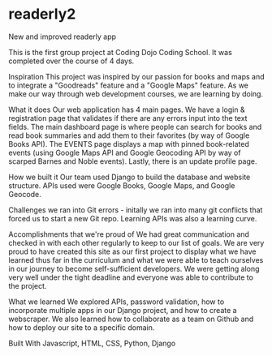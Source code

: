 # readerly2
New and improved readerly app

This is the first group project at Coding Dojo Coding School. It was completed over the course of 4 days.

Inspiration
This project was inspired by our passion for books and maps and to integrate a "Goodreads" feature and a "Google Maps" feature. As we make our way through web development courses, we are learning by doing.

What it does
Our web application has 4 main pages. We have a login & registration page that validates if there are any errors input into the text fields. The main dashboard page is where people can search for books and read book summaries and add them to their favorites (by way of Google Books API). The EVENTS page displays a map with pinned book-related events (using Google Maps API and Google Geocoding API by way of scarped Barnes and Noble events). Lastly, there is an update profile page.

How we built it
Our team used Django to build the database and website structure. APIs used were Google Books, Google Maps, and Google Geocode. 

Challenges we ran into
Git errors - initally we ran into many git conflicts that forced us to start a new Git repo. Learning APIs was also a learning curve.

Accomplishments that we're proud of
We had great communication and checked in with each other regularly to keep to our list of goals. We are very proud to have created this site as our first project to display what we have learned thus far in the curriculum and what we were able to teach ourselves in our journey to become self-sufficient developers. We were getting along very well under the tight deadline and everyone was able to contribute to the project.

What we learned
We explored APIs, password validation, how to incorporate multiple apps in our Django project, and how to create a webscraper. We also learned how to collaborate as a team on Github and how to deploy our site to a specific domain.

Built With
Javascript, HTML, CSS, Python, Django

